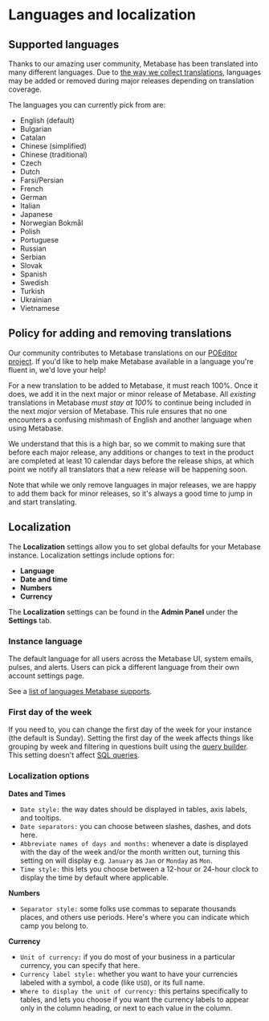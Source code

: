 # Languages and localization

## Supported languages

Thanks to our amazing user community, Metabase has been translated into many different languages. Due to [the way we collect translations](#policy-for-adding-and-removing-translations), languages may be added or removed during major releases depending on translation coverage.

The languages you can currently pick from are:

- English (default)
- Bulgarian
- Catalan
- Chinese (simplified)
- Chinese (traditional)
- Czech
- Dutch
- Farsi/Persian
- French
- German
- Italian
- Japanese
- Norwegian Bokmål
- Polish
- Portuguese
- Russian
- Serbian
- Slovak
- Spanish
- Swedish
- Turkish
- Ukrainian
- Vietnamese

## Policy for adding and removing translations

Our community contributes to Metabase translations on our [POEditor project][metabase-poe]. If you'd like to help make Metabase available in a language you're fluent in, we'd love your help!

For a new translation to be added to Metabase, it must reach 100%. Once it does, we add it in the next major or minor release of Metabase. All _existing_ translations in Metabase _must stay at 100%_ to continue being included in the next _major_ version of Metabase. This rule ensures that no one encounters a confusing mishmash of English and another language when using Metabase.

We understand that this is a high bar, so we commit to making sure that before each major release, any additions or changes to text in the product are completed at least 10 calendar days before the release ships, at which point we notify all translators that a new release will be happening soon.

Note that while we only remove languages in major releases, we are happy to add them back for minor releases, so it's always a good time to jump in and start translating.

[metabase-poe]: https://poeditor.com/join/project/ynjQmwSsGh

## Localization

The **Localization** settings allow you to set global defaults for your Metabase instance. Localization settings include options for:

- **Language**
- **Date and time**
- **Numbers**
- **Currency**

The **Localization** settings can be found in the **Admin Panel** under the **Settings** tab.

### Instance language

The default language for all users across the Metabase UI, system emails, pulses, and alerts. Users can pick a different language from their own account settings page.

See a [list of languages Metabase supports](https://www.metabase.com/docs/latest/faq/general/what-languages-can-be-used-with-metabase.html).

### First day of the week

If you need to, you can change the first day of the week for your instance (the default is Sunday). Setting the first day of the week affects things like grouping by week and filtering in questions built using the [query builder](../users-guide/04-asking-questions.html). This setting doesn't affect [SQL queries](../users-guide/writing-sql.html).

### Localization options

**Dates and Times**

- `Date style:` the way dates should be displayed in tables, axis labels, and tooltips.
- `Date separators:` you can choose between slashes, dashes, and dots here.
- `Abbreviate names of days and months:` whenever a date is displayed with the day of the week and/or the month written out, turning this setting on will display e.g. `January` as `Jan` or `Monday` as `Mon`.
- `Time style:` this lets you choose between a 12-hour or 24-hour clock to display the time by default where applicable.

**Numbers**

- `Separator style:` some folks use commas to separate thousands places, and others use periods. Here's where you can indicate which camp you belong to.

**Currency**

- `Unit of currency:` if you do most of your business in a particular currency, you can specify that here.
- `Currency label style:` whether you want to have your currencies labeled with a symbol, a code (like `USD`), or its full name.
- `Where to display the unit of currency:` this pertains specifically to tables, and lets you choose if you want the currency labels to appear only in the column heading, or next to each value in the column.


